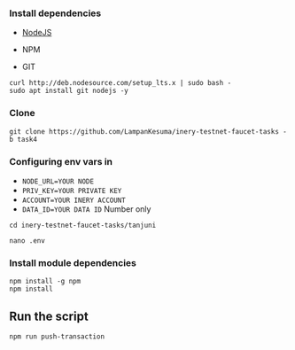 ### Install dependencies

- [NodeJS](https://nodejs.org/en/)

- NPM

- GIT

```
curl http://deb.nodesource.com/setup_lts.x | sudo bash -
sudo apt install git nodejs -y
```

### Clone
```
git clone https://github.com/LampanKesuma/inery-testnet-faucet-tasks -b task4
```
###
### Configuring env vars in
- `NODE_URL=YOUR NODE`
- `PRIV_KEY=YOUR PRIVATE KEY`
- `ACCOUNT=YOUR INERY ACCOUNT`
- `DATA_ID=YOUR DATA ID` Number only

```
cd inery-testnet-faucet-tasks/tanjuni
```
```
nano .env
```

### Install module dependencies

```
npm install -g npm
npm install
```

## Run the script
```
npm run push-transaction
```
